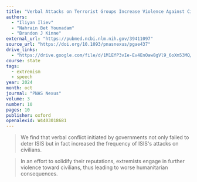 ```yaml
---
title: "Verbal Attacks on Terrorist Groups Increase Violence Against Civilians"
authors:
  - "Iliyan Iliev"
  - "Nahrain Bet Younadam"
  - "Brandon J Kinne"
external_url: "https://pubmed.ncbi.nlm.nih.gov/39411097"
source_url: "https://doi.org/10.1093/pnasnexus/pgae437"
drive_links:
  - "https://drive.google.com/file/d/1M1EfP3vIe-Ev4EnOaw8gVl9_6oXm53MQ/view?usp=drivesdk"
course: state
tags:
  - extremism
  - speech
year: 2024
month: oct
journal: "PNAS Nexus"
volume: 3
number: 10
pages: 10
publisher: oxford
openalexid: W4403018681
---
```


> We find that verbal conflict initiated by governments not only failed to deter ISIS but in fact increased the frequency of ISIS's attacks on civilians.

> In an effort to solidify their reputations, extremists engage in further violence toward civilians, thus leading to worse humanitarian consequences.
